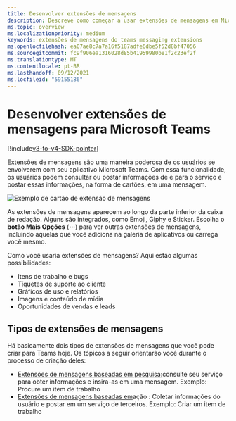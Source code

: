 ```yaml
---
title: Desenvolver extensões de mensagens
description: Descreve como começar a usar extensões de mensagens em Microsoft Teams
ms.topic: overview
ms.localizationpriority: medium
keywords: extensões de mensagens do teams messaging extensions
ms.openlocfilehash: ea07ae8c7a7a16f5187adfe6dbe5f52d8bf47056
ms.sourcegitcommit: fc9f906ea1316028d85b41959980b81f2c23ef2f
ms.translationtype: MT
ms.contentlocale: pt-BR
ms.lasthandoff: 09/12/2021
ms.locfileid: "59155186"
---
```

# <a name="develop-messaging-extensions-for-microsoft-teams"></a>Desenvolver extensões de mensagens para Microsoft Teams

[!include[v3-to-v4-SDK-pointer](~/includes/v3-to-v4-pointer-me.md)]

Extensões de mensagens são uma maneira poderosa de os usuários se envolverem com seu aplicativo Microsoft Teams. Com essa funcionalidade, os usuários podem consultar ou postar informações de e para o serviço e postar essas informações, na forma de cartões, em uma mensagem.

![Exemplo de cartão de extensão de mensagens](~/assets/images/compose-extensions/ceexample.png)

As extensões de mensagens aparecem ao longo da parte inferior da caixa de redação. Alguns são integrados, como Emoji, Giphy e Sticker. Escolha o **botão Mais Opções** (**&#8943;**) para ver outras extensões de mensagens, incluindo aquelas que você adiciona na galeria de aplicativos ou carrega você mesmo.

Como você usaria extensões de mensagens? Aqui estão algumas possibilidades:

* Itens de trabalho e bugs
* Tíquetes de suporte ao cliente
* Gráficos de uso e relatórios
* Imagens e conteúdo de mídia
* Oportunidades de vendas e leads

## <a name="types-of-messaging-extensions"></a>Tipos de extensões de mensagens

Há basicamente dois tipos de extensões de mensagens que você pode criar para Teams hoje. Os tópicos a seguir orientarão você durante o processo de criação deles:

* [Extensões de mensagens baseadas em pesquisa:](~/resources/messaging-extension-v3/search-extensions.md)consulte seu serviço para obter informações e insira-as em uma mensagem. Exemplo: Procure um item de trabalho
* [Extensões de mensagens baseadas em](~/resources/messaging-extension-v3/create-extensions.md)ação : Coletar informações do usuário e postar em um serviço de terceiros. Exemplo: Criar um item de trabalho
